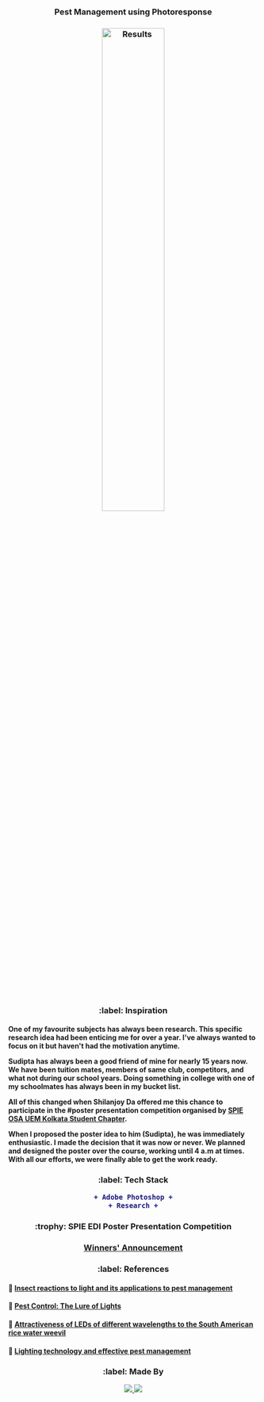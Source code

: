 <h3 align="center">Pest Management using Photoresponse</h1>
<h3 align="center"><img width=50% height=50% alt="Results" src="https://github.com/suvrashaw/PMuPr/blob/prime/PMuPr.jpg"></h3>
<h3 align="center" id="Inspiration"> :label: Inspiration</h3>
<h4>One of my favourite subjects has always been research. This specific research idea had been enticing me for over a year. I've always wanted to focus on it but haven't had the motivation anytime.

Sudipta has always been a good friend of mine for nearly 15 years now. We have been tuition mates, members of same club, competitors, and what not during our school years. Doing something in college with one of my schoolmates has always been in my bucket list.

All of this changed when Shilanjoy Da offered me this chance to participate in the #poster presentation competition organised by <a href="https://www.facebook.com/spie.uemk">SPIE OSA UEM Kolkata Student Chapter</a>.

When I proposed the poster idea to him (Sudipta), he was immediately enthusiastic. I made the decision that it was now or never. We planned and designed the poster over the course, working until 4 a.m at times. With all our efforts, we were finally able to get the work ready.</h4>
<h3 align="center" id="TechStack"> :label: Tech Stack

```diff
+ Adobe Photoshop +
+ Research +
```
</h3>
<h3 align="center" id="Competition"> :trophy: SPIE EDI Poster Presentation Competition</h3>
<h3 align="center"><a href="https://www.facebook.com/spie.uemk/posts/2803835603264588">Winners' Announcement</a></h3>
<h3 align="center" id="References"> :label: References</h3>
<h4 align="left">📌 <a href="https://link.springer.com/article/10.1007/s13355-013-0219-x">Insect reactions to light and its applications to pest management</a></h4>
<h4 align="left">📌 <a href="https://www.manufacturing.net/operations/article/13163285/pest-control-the-lure-of-lightshttps://www.manufacturing.net/operations/article/13163285/pest-control-the-lure-of-lights">Pest Control: The Lure of Lights</a></h4>
<h4 align="left">📌 <a href="https://www.scielo.br/scielo.php?pid=S1808-16572018000100202&script=sci_arttext">Attractiveness of LEDs of different wavelengths to the South American rice water weevil</a></h4>
<h4 align="left">📌 <a href="https://www.vectothor.com/lighting-technology-effective-pest-management/">Lighting technology and effective pest management</a></h4>
<h3 align="center" id="Made_by"> :label: Made By</h3>
<!--
[Suvra Shaa](https://github.com/xybercommander)
[Archishman Sengupta](https://github.com/ArchishmanSengupta)
[![Twitter Follow](https://img.shields.io/twitter/follow/Archishman_Seng?color=1DA1F2&logo=twitter&style=for-the-badge)](https://twitter.com/intent/follow?original_referer=https%3A%2F%2Fgithub.com%2FArchishman_Seng&screen_name=Archishman_Seng)
[![Twitter Follow](https://img.shields.io/twitter/follow/samratsphs?color=1DA1F2&logo=twitter&style=for-the-badge)](https://twitter.com/intent/follow?original_referer=https%3A%2F%2Fgithub.com%2Fsamratsphs&screen_name=samratsphs)
-->
<p align="center">
    <a href="https://www.linkedin.com/in/suvrashaw">
        <img src="https://img.shields.io/static/v1.svg?label=LinkedIn&message=suvrashaw&logo=linkedin&style=social&logoColor=0077b5"/>
    </a>
    <a href="https://www.linkedin.com/in/sudipta-sarkar-6b14b5207/">
        <img src="https://img.shields.io/static/v1.svg?label=LinkedIn&message=sudiptasarkar&logo=linkedin&style=social&logoColor=0077b5"/>
    </a>
</p>
